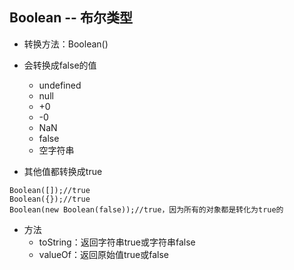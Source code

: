 ## Boolean -- 布尔类型

* 转换方法：Boolean\(\)

* 会转换成false的值

  * undefined
  * null
  * +0
  * -0
  * NaN
  * false
  * 空字符串

* 其他值都转换成true

```
Boolean([]);//true
Boolean({});//true
Boolean(new Boolean(false));//true，因为所有的对象都是转化为true的
```

* 方法
  * toString：返回字符串true或字符串false
  * valueOf：返回原始值true或false




